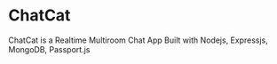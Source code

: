 # ChatCat

 ChatCat is a Realtime Multiroom Chat App Built with Nodejs, Expressjs, MongoDB, Passport.js
